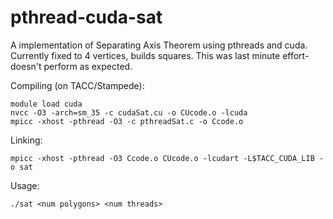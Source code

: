 pthread-cuda-sat
================

A implementation of Separating Axis Theorem using pthreads and cuda. Currently fixed to 4 vertices, builds squares.
This was last minute effort- doesn't perform as expected.


Compiling (on TACC/Stampede):
	
	module load cuda
	nvcc -O3 -arch=sm_35 -c cudaSat.cu -o CUcode.o -lcuda
	mpicc -xhost -pthread -O3 -c pthreadSat.c -o Ccode.o

Linking:

	mpicc -xhost -pthread -O3 Ccode.o CUcode.o -lcudart -L$TACC_CUDA_LIB -o sat

Usage:

	./sat <num polygons> <num threads>
